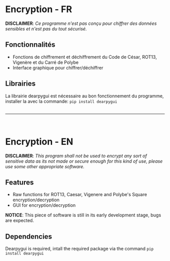 # Encryption - FR

**DISCLAIMER**: *Ce programme n'est pas conçu pour chiffrer des données sensibles et n'est pas du tout sécurisé.*

## Fonctionnalités

- Fonctions de chiffrement et déchiffrement du Code de César, ROT13, Vigenère et du Carré de Polybe
- Interface graphique pour chiffrer/déchiffrer


## Librairies

La librairie dearpygui est nécessaire au bon fonctionnement du programme, installer la avec la commande: `pip install dearpygui`
<br><br>
<hr>
<br>

# Encryption - EN

**DISCLAIMER**: *This program shall not be used to encrypt any sort of sensitive data as its not made or secure enough for this kind of use, please use some other appropriate software.*

## Features

- Raw functions for ROT13, Caesar, Vigenere and Polybe's Square encryption/decryption
- GUI for encryption/decryption

**NOTICE**: This piece of software is still in its early development stage, bugs are expected.

## Dependencies

Dearpygui is required, intall the required package via the command `pip install dearpygui`